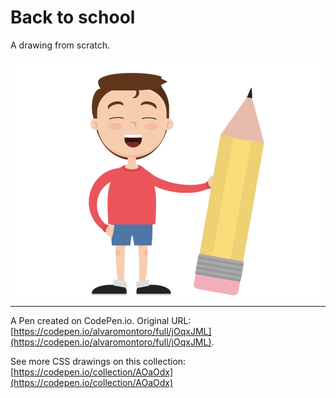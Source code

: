 # Back to school

A drawing from scratch.

![Drawing of a laughing boy holding a giant pencil](https://github.com/alvaromontoro/CSS-Illustrations/blob/master/illustrations/people/back-to-school/back-to-school.png?raw=true)

---

A Pen created on CodePen.io. Original URL: [https://codepen.io/alvaromontoro/full/jOqxJML](https://codepen.io/alvaromontoro/full/jOqxJML).

See more CSS drawings on this collection: [https://codepen.io/collection/AOaOdx](https://codepen.io/collection/AOaOdx)
